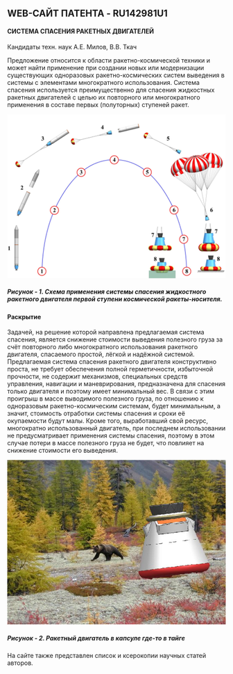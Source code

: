 ## WEB-САЙТ ПАТЕНТА - RU142981U1 
#### СИСТЕМА СПАСЕНИЯ РАКЕТНЫХ ДВИГАТЕЛЕЙ

Кандидаты техн. наук А.Е. Милов, В.В. Ткач

Предложение относится к области ракетно-космической техники и может найти применение при создании новых или модернизации существующих одноразовых ракетно-космических систем выведения в системы с элементами многократного использования.  Система спасения используется преимущественно для спасения жидкостных ракетных двигателей с целью их повторного или многократного применения в составе первых (полуторных) ступеней ракет.
 
![текст](1c.jpg)
##### Рисунок - 1. Схема применения системы спасения жидкостного ракетного двигателя первой ступени космической ракеты-носителя.

#### Раскрытие

 Задачей, на решение которой направлена предлагаемая система спасения, является снижение стоимости выведения полезного груза за счёт повторного либо многократного использования ракетного двигателя, спасаемого простой, лёгкой и надёжной системой.
 Предлагаемая система спасения ракетного двигателя конструктивно проста, не требует обеспечения полной герметичности, избыточной прочности, не содержит механизмов, специальных средств управления, навигации и маневрирования, предназначена для спасения только двигателя и поэтому имеет минимальный вес. В связи с этим проигрыш в массе выводимого полезного груза, по отношению к одноразовым ракетно-космическим системам, будет минимальным, а значит, стоимость отработки системы спасения и сроки её окупаемости будут малы.
 Кроме того, выработавший свой ресурс, многократно использованный двигатель, при последнем использовании не предусматривает применения системы спасения, поэтому в этом случае потери в массе полезного груза не будет, что повлияет на снижение стоимости его выведения.

![текст](1.jpg)
##### Рисунок - 2. Ракетный двигатель в капсуле где-то в тайге

На сайте также представлен список и ксерокопии научных статей авторов.
